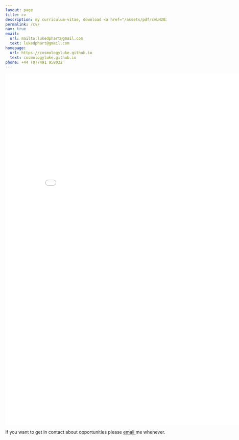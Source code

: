 ```yaml
---
layout: page
title: cv
description: my curriculum-vitae, download <a href="/assets/pdf/cvLH2022.pdf" download>here</a>
permalink: /cv/
nav: true
email:
  url: mailto:lukedphart@gmail.com
  text: lukedphart@gmail.com
homepage:
  url: https://cosmologyluke.github.io
  text: cosmologyluke.github.io
phone: +44 (0)7491 958032
---
```


  <div class="wrapper">
    <iframe id="fred" title="PDF in an i-Frame" src="{{ site.url }}/assets/pdf/cvLH2022scroll.pdf" frameborder="0" scrolling="off" height="1100" width="850" ></iframe>
  </div>

If you want to get in contact about opportunities please <a href="mailto:lukedphart@gmail.com"> email </a> me whenever.
